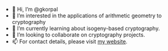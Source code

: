 - 👋 Hi, I’m @gkorpal
- 👀 I’m interested in the applications of arithmetic geometry to cryptography
- 🌱 I’m currently learning about isogeny-based cryptography.
- 💞️ I’m looking to collaborate on cryptography projects.
- 📫 For contact details, please visit [my website](https://gkorpal.github.io/).

<!---
gkorpal/gkorpal is a ✨ special ✨ repository because its `README.md` (this file) appears on your GitHub profile.
You can click the Preview link to take a look at your changes.
--->
